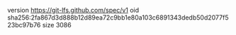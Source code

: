 version https://git-lfs.github.com/spec/v1
oid sha256:2fa867d3d888b12d89ea72c9bb1e80a103c6891343dedb50d2077f523bc97b76
size 3086

